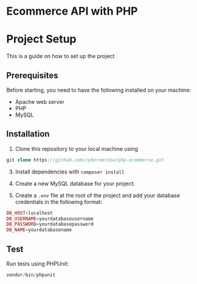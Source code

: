# Ecommerce API with PHP

# Project Setup

This is a guide on how to set up the project

## Prerequisites

Before starting, you need to have the following installed on your machine:

- Apache web server
- PHP
- MySQL

## Installation

1. Clone this repository to your local machine using 
```php
git clone https://github.com/cybernerdie/php-ecommerce.git
```

3. Install dependencies with `composer install`

4. Create a new MySQL database for your project.

5. Create a `.env` file at the root of the project and add your database credentials in the following format:

```php
DB_HOST=localhost
DB_USERNAME=yourdatabaseusername
DB_PASSWORD=yourdatabasepassword
DB_NAME=yourdatabasename
```

## Test 
Run tests using PHPUnit:

```php
vendor/bin/phpunit
```




